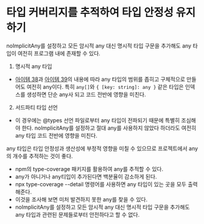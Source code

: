 # 타입 커버리지를 추적하여 타입 안정성 유지하기

noImplicitAny를 설정하고 모든 암시적 any 대신 명시적 타입 구문을 추가해도 any 타입이 여전히 프로그램 내에 존재할 수 있다.

1. 명시적 any 타입

- [아이템 38](https://github.com/okdol1/Book-Effective-TypeScript/blob/main/ch05_any_%EB%8B%A4%EB%A3%A8%EA%B8%B0/item38.md)과 [아이템 39](https://github.com/okdol1/Book-Effective-TypeScript/blob/main/ch05_any_%EB%8B%A4%EB%A3%A8%EA%B8%B0/item39.md)의 내용에 따라 any 타입의 범위를 좁히고 구체적으로 만들어도 여전히 any이다.
  특히 `any[]`와 `{ [key: string]: any }` 같은 타입은 인덱스를 생성하면 단순 any사 되고 코드 전반에 영향을 미친다.

2. 서드파티 타입 선언

- 이 경우에는 @types 선언 파일로부터 any 타입이 전파되기 때문에 특별히 조심해야 한다.
  noImplicitAny를 설정하고 절대 any를 사용하지 않았다 하더라도 여전히 any 타입 코드 전반에 영향을 미친다.

any 타입은 타입 안정성과 생산성에 부정적 영향을 미칠 수 있으므로 프로젝트에서 any의 개수를 추적하는 것이 좋다.

- npm의 type-coverage 패키지를 활용하여 any를 추적할 수 있다.
- any가 아니거나 any티입이 추가된다면 백분율이 감소하게 된다.
- npx type-coverage --detail 명령어를 사용하면 any 타입이 있는 곳을 모두 출력해준다.
- 이것을 조사해 보면 미처 발견하지 못한 any를 찾을 수 있다.
- noImplicitAny를 설정하고 모든 암시적 any 대신 명시적 타입 구문을 추가해도 any 타입과 관련된 문제들로부터 안전하다고 할 수 없다.
